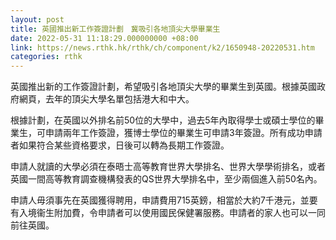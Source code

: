 ```yaml
---
layout: post
title: 英國推出新工作簽證計劃　冀吸引各地頂尖大學畢業生
date: 2022-05-31 11:18:29.000000000 +08:00
link: https://news.rthk.hk/rthk/ch/component/k2/1650948-20220531.htm
categories: rthk
---
```


英國推出新的工作簽證計劃，希望吸引各地頂尖大學的畢業生到英國。根據英國政府網頁，去年的頂尖大學名單包括港大和中大。

根據計劃，在英國以外排名前50位的大學中，過去5年內取得學士或碩士學位的畢業生，可申請兩年工作簽證，獲博士學位的畢業生可申請3年簽證。所有成功申請者如果符合某些資格要求，日後可以轉為長期工作簽證。

申請人就讀的大學必須在泰晤士高等教育世界大學排名、世界大學學術排名，或者英國一間高等教育調查機構發表的QS世界大學排名中，至少兩個進入前50名內。

申請人毋須事先在英國獲得聘用，申請費用715英鎊，相當於大約7千港元，並要有入境衞生附加費，令申請者可以使用國民保健署服務。申請者的家人也可以一同前往英國。
